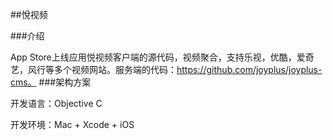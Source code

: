 ##悅视频

###介绍

App Store上线应用悦视频客户端的源代码，视频聚合，支持乐视，优酷，爱奇艺，风行等多个视频网站。服务端的代码：https://github.com/joyplus/joyplus-cms。
###架构方案

开发语言：Objective C

开发环境：Mac + Xcode + iOS

